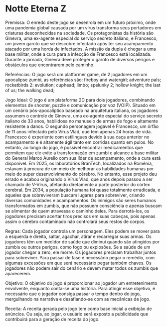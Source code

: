 # Notte Eterna Z

Premissa: O enredo deste jogo se desenrola em um futuro próximo, onde uma pandemia global causada por um vírus transforma seus portadores em criaturas desconhecidas na sociedade. Os protagonistas da história são Ginevra, uma ex-agente especial do serviço secreto italiano, e Francesco, um jovem garoto que se descobre infectado após ter seu acampamento atacado por uma horda de infectados. A missão da dupla é chegar a uma base militar, onde a cura para a infecção de Francesco está localizada. Durante a jornada, Ginevra deve proteger o garoto de diversos perigos e obstáculos que encontrarem pelo caminho.

Referências: O jogo será um platformer game, de 2 jogadores em um apocalipse zumbi, as referẽncias são: 
fireboy and watergirl; 
adventure pals; 
rocketbirds 2: evolution; 
cuphead; 
limbo;
spelunky 2;
hollow knight; 
the last of us;
the walking dead; 

Jogo Ideal: O jogo é um plataforma 2D para dois jogadores, combinando elementos de shooter, puzzle e comunicação por voz (VOIP). Situado em um cenário pós-apocalíptico baseado na arquitetura italiana, os jogadores assumem o controle de Ginevra, uma ex-agente especial do serviço secreto italiano de 33 anos, habilidosa no manuseio de armas de fogo e altamente resistente a danos. O segundo personagem jogável é Francesco, um órfão de 11 anos infectado pelo Vírus Vlad, que tem apenas 24 horas de vida. Francesco é experiente com estilingues devido à sua caça anterior no acampamento e é altamente ágil tanto em corridas quanto em pulos. No entanto, ao longo do jogo, é possível encontrar medicamentos que permitem que ele evite a transformação em zumbi e alcance a base militar do General Marco Aurelio com sua líder de acampamento, onde a cura está disponível.
Em 2025, os laboratórios BranTech, localizados na Romênia, estavam à procura de um meio de melhorar as habilidades humanas por meio do super desenvolvimento do cérebro. No entanto, esse projeto deu errado e acabou originando o Vírus Vlad, que anos depois passou a ser chamado de V-Vírus, afetando diretamente a parte posterior do córtex cerebral. Em 2034, a população humana foi quase totalmente erradicada, e aqueles que sobreviveram buscam lugares para sobreviver, criando diversas comunidades e acampamentos. Os inimigos são seres humanos transformados em zumbis, que não possuem consciência e apenas buscam se alimentar de quem atravessa o caminho deles. Para derrotá-los, os jogadores precisam acertar tiros precisos em suas cabeças, pois apenas assim o cérebro contaminado não controlará seus restos de corpos.

Regras: Cada jogador controla um personagem. Eles podem se mover para a esquerda e direita, saltar, agachar, atirar e recarregar suas armas.
Os jogadores têm um medidor de saúde que diminui quando são atingidos por zumbis ou outros perigos, como fogo ou explosões. Se a saúde de um jogador chegar a zero, ele morre.
Os jogadores precisam trabalhar juntos para sobreviver.
Para passar de fase é necessário pegar o remédio, com algumas excessões em que será necessário pegar também chaves.
Os jogadores não podem sair do cenário e devem matar todos os zumbis que aparecerem.

Objetivo: O objetivo do jogo é proporcionar ao jogador um entretenimento envolvente, enquanto conta-se uma história. Para atingir esse objetivo, é necessário que o jogador consiga passar o tempo dentro do jogo, mergulhando na narrativa e desafiando-se com as mecânicas de jogo. 

Receita: A receita gerada pelo jogo tem como base inicial a exibição de anúncios. Ou seja, ao jogar, o usuário será exposto a publicidade que contribuirá para a geração de receita do jogo.

